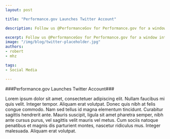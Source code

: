 ```yaml
---
layout: post

title: "Performance.gov Launches Twitter Account"

description: Follow us @PerformanceGov for Performance.gov for a window into Federal agencies’ efforts to deliver on their mission, service, and stewardship objectives

excerpt: Follow us @PerformanceGov for Performance.gov for a window into Federal agencies’ efforts to deliver on their mission, service, and stewardship objectives
image: "/img/blog/twitter-placeholder.jpg"
authors:
- robert
- mhz

tags:
- Social Media

---
```


###Performance.gov Launches Twitter Account###

Lorem ipsum dolor sit amet, consectetuer adipiscing elit. Nullam faucibus mi quis velit. Integer tempor. Aliquam erat volutpat. Donec quis nibh at felis congue commodo. Nam sed tellus id magna elementum tincidunt. Curabitur sagittis hendrerit ante. Mauris suscipit, ligula sit amet pharetra semper, nibh ante cursus purus, vel sagittis velit mauris vel metus. Cum sociis natoque penatibus et magnis dis parturient montes, nascetur ridiculus mus. Integer malesuada. Aliquam erat volutpat.
